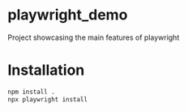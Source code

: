 # playwright_demo
Project showcasing the main features of playwright

# Installation
```bash
npm install .
npx playwright install
```
